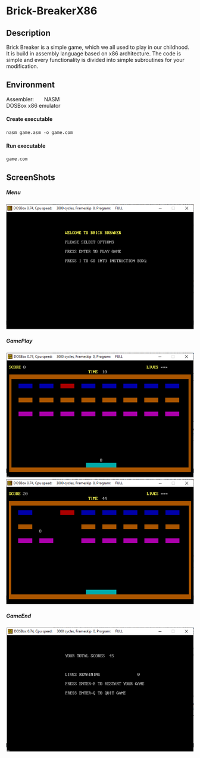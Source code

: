 # Brick-BreakerX86
## Description 
Brick Breaker is a simple game, which we all used to play in our childhood. It is build in assembly language based on x86 architecture. The code is simple and every functionality is divided into simple subroutines for your modification. 
## Environment 
Assembler: &nbsp;&nbsp;&nbsp;&nbsp;&nbsp; NASM<br/>
DOSBox x86 emulator

#### Create executable
```
nasm game.asm -o game.com
```
#### Run executable
```
game.com
```
## ScreenShots
##### Menu
![alt text](https://github.com/OmerAli277/HelloWorld/blob/master/a1.PNG "Brick Breaker Game assembly language x86")
##### GamePlay
![alt text](https://github.com/OmerAli277/HelloWorld/blob/master/a3.PNG "Brick Breaker Game assembly language x86")
![alt text](https://github.com/OmerAli277/HelloWorld/blob/master/a4.PNG "Brick Breaker Game assembly language x86")
##### GameEnd
![alt text](https://github.com/OmerAli277/HelloWorld/blob/master/a2.PNG "Brick Breaker Game assembly language x86")
